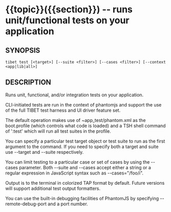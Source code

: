 {{topic}}({{section}}) -- runs unit/functional tests on your application
=============================================

## SYNOPSIS

    tibet test [<target>] [--suite <filter>] [--cases <filter>] [--context <app|lib|all>]

## DESCRIPTION

Runs unit, functional, and/or integration tests on your application.

CLI-initiated tests are run in the context of phantomjs and support
the use of the full TIBET test harness and UI driver feature set.

The default operation makes use of ~app\_test/phantom.xml as the
boot.profile (which controls what code is loaded) and a TSH shell
command of ':test' which will run all test suites in the profile.

You can specify a particular test target object or test suite to
run as the first argument to the command. If you need to specify
both a target and suite use --target and --suite respectively.

You can limit testing to a particular case or set of cases by using
the --cases parameter. Both --suite and --cases accept either a string
or a regular expression in JavaScript syntax such as --cases="/foo/i".

Output is to the terminal in colorized TAP format by default.
Future versions will support additional test output formatters.

You can use the built-in debugging facilities of PhantomJS by
specifying --remote-debug-port and a port number.

